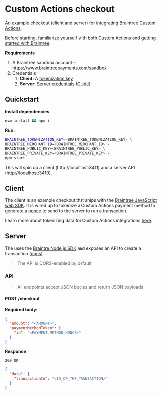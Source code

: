 # Custom Actions checkout

An example checkout (client and server) for integrating Braintree [Custom Actions](https://github.com/braintree/custom-actions-docs).

Before starting, familiarize yourself with both [Custom Actions](https://github.com/braintree/custom-actions-docs) and [getting started with Braintree](https://developers.braintreepayments.com/start/overview).

**Requirements**

1. A Braintree sandbox account – https://www.braintreepayments.com/sandbox
2. Credentials
   1. **Client:** A [tokenization key](https://developers.braintreepayments.com/guides/authorization/tokenization-key/javascript/v3)
   2. **Server:** [Server credentials](https://articles.braintreepayments.com/control-panel/important-gateway-credentials?_ga=1.213870932.1908520325.1572965010#api-credentials) ([Guide](https://developers.braintreepayments.com/start/hello-server/node#install-and-configure))

## Quickstart

**Install dependencies**

```sh
nvm install && npm i
```

**Run:**

```sh
BRAINTREE_TOKENIZATION_KEY=<BRAINTREE_TOKENIZATION_KEY> \
BRAINTREE_MERCHANT_ID=<BRAINTREE_MERCHANT_ID> \
BRAINTREE_PUBLIC_KEY=<BRAINTREE_PUBLIC_KEY> \
BRAINTREE_PRIVATE_KEY=<BRAINTREE_PRIVATE_KEY> \
npm start
```

This will spin up a client (http://localhost:3411) and a server API (http://localhost:3410).

## Client

The client is an example checkout that ships with the [Braintree JavaScript web SDK](https://github.com/braintree/braintree-web). It is wired up to tokenize a Custom Actions payment method to generate a [nonce](https://developers.braintreepayments.com/guides/payment-method-nonces) to send to the server to run a transaction.

Learn more about tokenizing data for Custom Actions integrations [here](https://github.com/braintree/custom-actions-docs/blob/master/accept-a-new-payment-method.md#tokenization).

## Server

The uses the [Braintre Node.js SDK](https://github.com/braintree/braintree_node) and exposes an API to create a transaction ([docs](https://developers.braintreepayments.com/start/hello-server/node#receive-a-payment-method-nonce-from-your-client)).

> The API is CORS-enabled by default

### API

> All endpoints accept JSON bodies and return JSON payloads

#### POST /checkout

**Required body:**

```json
{
  "amount": "<AMOUNT>",
  "paymentMethodToken": {
    "id": "<PAYMENT_METHOD_NONCE>"
  }
}
```

**Response**

`200 OK`

```json
{
  "data": {
    "transactionId": "<ID_OF_THE_TRANSACTION>"
  }
}
```
